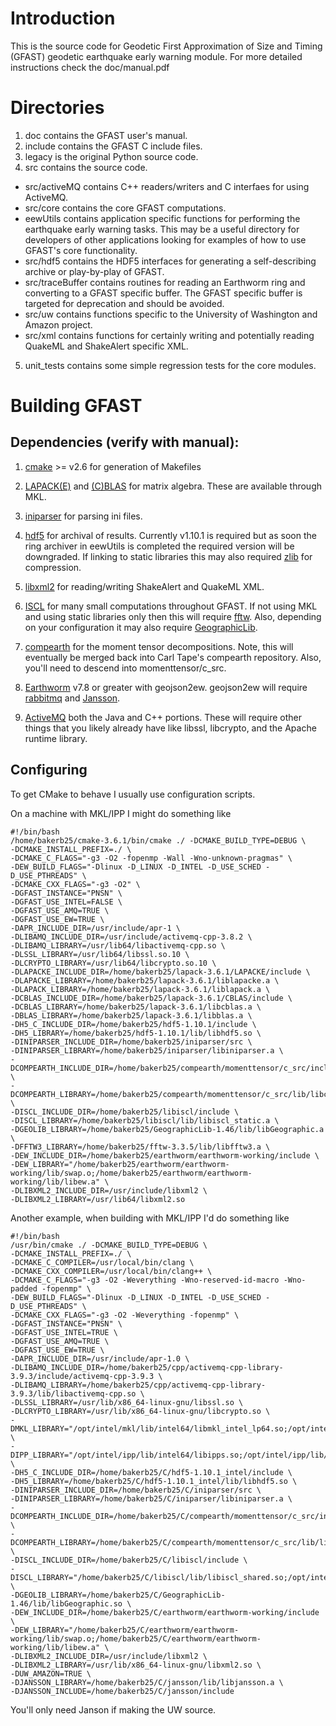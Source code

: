 # Introduction 

This is the source code for Geodetic First Approximation of Size and Timing (GFAST) geodetic earthquake early warning module.  For more detailed instructions check the doc/manual.pdf

# Directories

1. doc contains the GFAST user's manual.
2. include contains the GFAST C include files.
3. legacy is the original Python source code.
4. src contains the source code.
  + src/activeMQ contains C++ readers/writers and C interfaes for using ActiveMQ.
  + src/core contains the core GFAST computations.
  + eewUtils contains application specific functions for performing the earthquake early warning tasks.  This may be a useful directory for developers of other applications looking for examples of how to use GFAST's core functionality.
  + src/hdf5 contains the HDF5 interfaces for generating a self-describing archive or play-by-play of GFAST.
  + src/traceBuffer contains routines for reading an Earthworm ring and converting to a GFAST specific buffer.  The GFAST specific buffer is targeted for deprecation and should be avoided. 
  + src/uw contains functions specific to the University of Washington and Amazon project.
  + src/xml contains functions for certainly writing and potentially reading QuakeML and ShakeAlert specific XML.
5. unit_tests contains some simple regression tests for the core modules.

# Building GFAST 

## Dependencies (verify with manual):

1. [cmake](https://cmake.org/) >= v2.6 for generation of Makefiles

2. [LAPACK(E)](http://www.netlib.org/lapack/) and [(C)BLAS](http://www.netlib.org/blas/) for matrix algebra.  These are available through MKL.

3. [iniparser](https://github.com/ndevilla/iniparser) for parsing ini files.

4. [hdf5](https://support.hdfgroup.org/HDF5/) for archival of results.  Currently v1.10.1 is required but as soon the ring archiver in eewUtils is completed the required version will be downgraded.  If linking to static libraries this may also required [zlib](http://www.zlib.net) for compression.

5. [libxml2](http://xmlsoft.org/) for reading/writing ShakeAlert and QuakeML XML.

6. [ISCL](https://github.com/bakerb845/libiscl) for many small computations throughout GFAST.  If not using MKL and using static libraries only then this will require [fftw](http://www.fftw.org/).  Also, depending on your configuration it may also require [GeographicLib](https://geographiclib.sourceforge.io/).

7. [compearth](https://github.com/bakerb845/compearth) for the moment tensor decompositions.  Note, this will eventually be merged back into Carl Tape's compearth repository.  Also, you'll need to descend into momenttensor/c_src. 

8. [Earthworm](http://earthworm.isti.com/trac/earthworm/) v7.8 or greater with geojson2ew.  geojson2ew will require [rabbitmq](https://github.com/alanxz/rabbitmq-c) and [Jansson](https://github.com/akheron/jansson).

9. [ActiveMQ](http://activemq.apache.org/) both the Java and C++ portions.  These will require other things that you likely already have like libssl, libcrypto, and the Apache runtime library.

## Configuring 

To get CMake to behave I usually use configuration scripts.  

On a machine with MKL/IPP I might do something like

    #!/bin/bash
    /home/bakerb25/cmake-3.6.1/bin/cmake ./ -DCMAKE_BUILD_TYPE=DEBUG \
    -DCMAKE_INSTALL_PREFIX=./ \
    -DCMAKE_C_FLAGS="-g3 -O2 -fopenmp -Wall -Wno-unknown-pragmas" \
    -DEW_BUILD_FLAGS="-Dlinux -D_LINUX -D_INTEL -D_USE_SCHED -D_USE_PTHREADS" \
    -DCMAKE_CXX_FLAGS="-g3 -O2" \
    -DGFAST_INSTANCE="PNSN" \
    -DGFAST_USE_INTEL=FALSE \
    -DGFAST_USE_AMQ=TRUE \
    -DGFAST_USE_EW=TRUE \
    -DAPR_INCLUDE_DIR=/usr/include/apr-1 \
    -DLIBAMQ_INCLUDE_DIR=/usr/include/activemq-cpp-3.8.2 \
    -DLIBAMQ_LIBRARY=/usr/lib64/libactivemq-cpp.so \
    -DLSSL_LIBRARY=/usr/lib64/libssl.so.10 \
    -DLCRYPTO_LIBRARY=/usr/lib64/libcrypto.so.10 \
    -DLAPACKE_INCLUDE_DIR=/home/bakerb25/lapack-3.6.1/LAPACKE/include \
    -DLAPACKE_LIBRARY=/home/bakerb25/lapack-3.6.1/liblapacke.a \
    -DLAPACK_LIBRARY=/home/bakerb25/lapack-3.6.1/liblapack.a \
    -DCBLAS_INCLUDE_DIR=/home/bakerb25/lapack-3.6.1/CBLAS/include \
    -DCBLAS_LIBRARY=/home/bakerb25/lapack-3.6.1/libcblas.a \
    -DBLAS_LIBRARY=/home/bakerb25/lapack-3.6.1/libblas.a \
    -DH5_C_INCLUDE_DIR=/home/bakerb25/hdf5-1.10.1/include \
    -DH5_LIBRARY=/home/bakerb25/hdf5-1.10.1/lib/libhdf5.so \
    -DINIPARSER_INCLUDE_DIR=/home/bakerb25/iniparser/src \
    -DINIPARSER_LIBRARY=/home/bakerb25/iniparser/libiniparser.a \
    -DCOMPEARTH_INCLUDE_DIR=/home/bakerb25/compearth/momenttensor/c_src/include \
    -DCOMPEARTH_LIBRARY=/home/bakerb25/compearth/momenttensor/c_src/lib/libcompearth_shared.so \
    -DISCL_INCLUDE_DIR=/home/bakerb25/libiscl/include \
    -DISCL_LIBRARY=/home/bakerb25/libiscl/lib/libiscl_static.a \
    -DGEOLIB_LIBRARY=/home/bakerb25/GeographicLib-1.46/lib/libGeographic.a \
    -DFFTW3_LIBRARY=/home/bakerb25/fftw-3.3.5/lib/libfftw3.a \
    -DEW_INCLUDE_DIR=/home/bakerb25/earthworm/earthworm-working/include \
    -DEW_LIBRARY="/home/bakerb25/earthworm/earthworm-working/lib/swap.o;/home/bakerb25/earthworm/earthworm-working/lib/libew.a" \
    -DLIBXML2_INCLUDE_DIR=/usr/include/libxml2 \
    -DLIBXML2_LIBRARY=/usr/lib64/libxml2.so

Another example, when building with MKL/IPP I'd do something like

    #!/bin/bash
    /usr/bin/cmake ./ -DCMAKE_BUILD_TYPE=DEBUG \
    -DCMAKE_INSTALL_PREFIX=./ \
    -DCMAKE_C_COMPILER=/usr/local/bin/clang \
    -DCMAKE_CXX_COMPILER=/usr/local/bin/clang++ \
    -DCMAKE_C_FLAGS="-g3 -O2 -Weverything -Wno-reserved-id-macro -Wno-padded -fopenmp" \
    -DEW_BUILD_FLAGS="-Dlinux -D_LINUX -D_INTEL -D_USE_SCHED -D_USE_PTHREADS" \
    -DCMAKE_CXX_FLAGS="-g3 -O2 -Weverything -fopenmp" \
    -DGFAST_INSTANCE="PNSN" \
    -DGFAST_USE_INTEL=TRUE \
    -DGFAST_USE_AMQ=TRUE \
    -DGFAST_USE_EW=TRUE \
    -DAPR_INCLUDE_DIR=/usr/include/apr-1.0 \
    -DLIBAMQ_INCLUDE_DIR=/home/bakerb25/cpp/activemq-cpp-library-3.9.3/include/activemq-cpp-3.9.3 \
    -DLIBAMQ_LIBRARY=/home/bakerb25/cpp/activemq-cpp-library-3.9.3/lib/libactivemq-cpp.so \
    -DLSSL_LIBRARY=/usr/lib/x86_64-linux-gnu/libssl.so \
    -DLCRYPTO_LIBRARY=/usr/lib/x86_64-linux-gnu/libcrypto.so \
    -DMKL_LIBRARY="/opt/intel/mkl/lib/intel64/libmkl_intel_lp64.so;/opt/intel/mkl/lib/intel64/libmkl_core.so;/opt/intel/mkl/lib/intel64/libmkl_sequential.so" \
    -DIPP_LIBRARY="/opt/intel/ipp/lib/intel64/libipps.so;/opt/intel/ipp/lib/intel64/libippvm.so;/opt/intel/ipp/lib/intel64/libippcore.so" \
    -DH5_C_INCLUDE_DIR=/home/bakerb25/C/hdf5-1.10.1_intel/include \
    -DH5_LIBRARY=/home/bakerb25/C/hdf5-1.10.1_intel/lib/libhdf5.so \
    -DINIPARSER_INCLUDE_DIR=/home/bakerb25/C/iniparser/src \
    -DINIPARSER_LIBRARY=/home/bakerb25/C/iniparser/libiniparser.a \
    -DCOMPEARTH_INCLUDE_DIR=/home/bakerb25/C/compearth/momenttensor/c_src/include \
    -DCOMPEARTH_LIBRARY=/home/bakerb25/C/compearth/momenttensor/c_src/lib/libcompearth_shared.so \
    -DISCL_INCLUDE_DIR=/home/bakerb25/C/libiscl/include \
    -DISCL_LIBRARY="/home/bakerb25/C/libiscl/lib/libiscl_shared.so;/opt/intel/lib/intel64/libirc.so" \
    -DGEOLIB_LIBRARY=/home/bakerb25/C/GeographicLib-1.46/lib/libGeographic.so \
    -DEW_INCLUDE_DIR=/home/bakerb25/C/earthworm/earthworm-working/include \
    -DEW_LIBRARY="/home/bakerb25/C/earthworm/earthworm-working/lib/swap.o;/home/bakerb25/C/earthworm/earthworm-working/lib/libew.a" \
    -DLIBXML2_INCLUDE_DIR=/usr/include/libxml2 \
    -DLIBXML2_LIBRARY=/usr/lib/x86_64-linux-gnu/libxml2.so \
    -DUW_AMAZON=TRUE \
    -DJANSSON_LIBRARY=/home/bakerb25/C/jansson/lib/libjansson.a \
    -DJANSSON_INCLUDE=/home/bakerb25/C/jansson/include

You'll only need Janson if making the UW source.  


